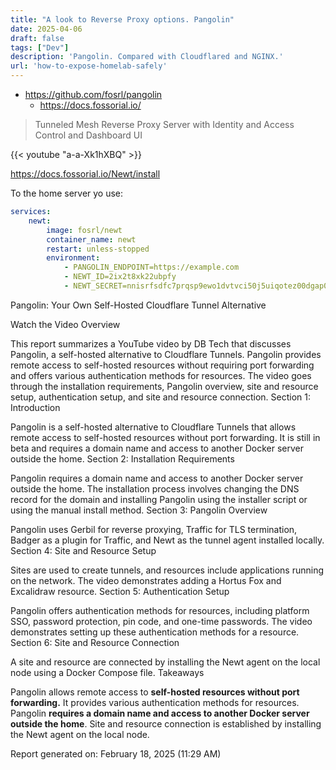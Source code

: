 ```yaml
---
title: "A look to Reverse Proxy options. Pangolin"
date: 2025-04-06
draft: false
tags: ["Dev"]
description: 'Pangolin. Compared with Cloudflared and NGINX.'
url: 'how-to-expose-homelab-safely'
---
```


* https://github.com/fosrl/pangolin
    * https://docs.fossorial.io/

> Tunneled Mesh Reverse Proxy Server with Identity and Access Control and Dashboard UI


<!-- 
https://www.youtube.com/watch?v=a-a-Xk1hXBQ&t=402s 
-->

{{< youtube "a-a-Xk1hXBQ" >}}

https://docs.fossorial.io/Newt/install

To the home server yo use:

```yml
services:
    newt:
        image: fosrl/newt
        container_name: newt
        restart: unless-stopped
        environment:
            - PANGOLIN_ENDPOINT=https://example.com
            - NEWT_ID=2ix2t8xk22ubpfy
            - NEWT_SECRET=nnisrfsdfc7prqsp9ewo1dvtvci50j5uiqotez00dgap0ii2
```


Pangolin: Your Own Self-Hosted Cloudflare Tunnel Alternative

Watch the Video
Overview

This report summarizes a YouTube video by DB Tech that discusses Pangolin, a self-hosted alternative to Cloudflare Tunnels. Pangolin provides remote access to self-hosted resources without requiring port forwarding and offers various authentication methods for resources. The video goes through the installation requirements, Pangolin overview, site and resource setup, authentication setup, and site and resource connection.
Section 1: Introduction

Pangolin is a self-hosted alternative to Cloudflare Tunnels that allows remote access to self-hosted resources without port forwarding. It is still in beta and requires a domain name and access to another Docker server outside the home.
Section 2: Installation Requirements

Pangolin requires a domain name and access to another Docker server outside the home. The installation process involves changing the DNS record for the domain and installing Pangolin using the installer script or using the manual install method.
Section 3: Pangolin Overview

Pangolin uses Gerbil for reverse proxying, Traffic for TLS termination, Badger as a plugin for Traffic, and Newt as the tunnel agent installed locally.
Section 4: Site and Resource Setup

Sites are used to create tunnels, and resources include applications running on the network. The video demonstrates adding a Hortus Fox and Excalidraw resource.
Section 5: Authentication Setup

Pangolin offers authentication methods for resources, including platform SSO, password protection, pin code, and one-time passwords. The video demonstrates setting up these authentication methods for a resource.
Section 6: Site and Resource Connection

A site and resource are connected by installing the Newt agent on the local node using a Docker Compose file.
Takeaways

Pangolin allows remote access to **self-hosted resources without port forwarding.**
It provides various authentication methods for resources.
Pangolin **requires a domain name and access to another Docker server outside the home**.
Site and resource connection is established by installing the Newt agent on the local node.

Report generated on: February 18, 2025 (11:29 AM)